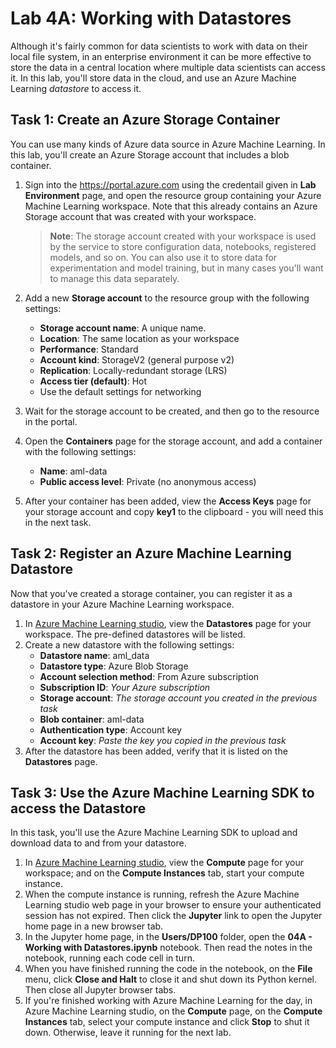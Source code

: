# Lab 4A: Working with Datastores

Although it's fairly common for data scientists to work with data on their local file system, in an enterprise environment it can be more effective to store the data in a central location where multiple data scientists can access it. In this lab, you'll store data in the cloud, and use an Azure Machine Learning *datastore* to access it.

## Task 1: Create an Azure Storage Container
You can use many kinds of Azure data source in Azure Machine Learning. In this lab, you'll create an Azure Storage account that includes a blob container.

1. Sign into the https://portal.azure.com using the credentail given in **Lab Environment** page, and open the resource group containing your Azure Machine Learning workspace. Note that this already contains an Azure Storage account that was created with your workspace.

    >**Note**: The storage account created with your workspace is used by the service to store configuration data, notebooks, registered models, and so on. You can also use it to store data for experimentation and model training, but in many cases you'll want to manage this data separately.

2. Add a new **Storage account** to the resource group with the following settings:

    - **Storage account name**: A unique name.
    - **Location**: The same location as your workspace
    - **Performance**: Standard
    - **Account kind**: StorageV2 (general purpose v2)
    - **Replication**: Locally-redundant storage (LRS)
    - **Access tier (default)**: Hot
    - Use the default settings for networking

3. Wait for the storage account to be created, and then go to the resource in the portal.
4. Open the **Containers** page for the storage account, and add a container with the following settings:

    - **Name**: aml-data
    - **Public access level**: Private (no anonymous access)

5. After your container has been added, view the **Access Keys** page for your storage account and copy **key1** to the clipboard - you will need this in the next task.

## Task 2: Register an Azure Machine Learning Datastore

Now that you've created a storage container, you can register it as a datastore in your Azure Machine Learning workspace.

1. In [Azure Machine Learning studio](https://ml.azure.com), view the **Datastores** page for your workspace. The pre-defined datastores will be listed.
2. Create a new datastore with the following settings:
    - **Datastore name**: aml_data
    - **Datastore type**: Azure Blob Storage
    - **Account selection method**: From Azure subscription
    - **Subscription ID**: *Your Azure subscription*
    - **Storage account**: *The storage account you created in the previous task*
    - **Blob container**: aml-data
    - **Authentication type**: Account key
    - **Account key**: *Paste the key you copied in the previous task*
3. After the datastore has been added, verify that it is listed on the **Datastores** page.

## Task 3: Use the Azure Machine Learning SDK to access the Datastore

In this task, you'll use the Azure Machine Learning SDK to upload and download data to and from your datastore.

1. In [Azure Machine Learning studio](https://ml.azure.com), view the **Compute** page for your workspace; and on the **Compute Instances** tab, start your compute instance.
2. When the compute instance is running, refresh the Azure Machine Learning studio web page in your browser to ensure your authenticated session has not expired. Then click the **Jupyter** link to open the Jupyter home page in a new browser tab.
3. In the Jupyter home page, in the **Users/DP100** folder, open the **04A - Working with Datastores.ipynb** notebook. Then read the notes in the notebook, running each code cell in turn.
4. When you have finished running the code in the notebook, on the **File** menu, click **Close and Halt** to close it and shut down its Python kernel. Then close all Jupyter browser tabs.
5. If you're finished working with Azure Machine Learning for the day, in Azure Machine Learning studio, on the **Compute** page, on the **Compute Instances** tab, select your compute instance and click **Stop** to shut it down. Otherwise, leave it running for the next lab.
